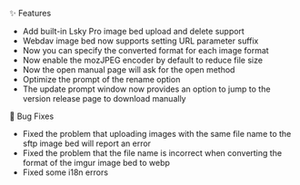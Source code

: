 ✨ Features

- Add built-in Lsky Pro image bed upload and delete support
- Webdav image bed now supports setting URL parameter suffix
- Now you can specify the converted format for each image format
- Now enable the mozJPEG encoder by default to reduce file size
- Now the open manual page will ask for the open method
- Optimize the prompt of the rename option
- The update prompt window now provides an option to jump to the version release page to download manually

🐛 Bug Fixes

- Fixed the problem that uploading images with the same file name to the sftp image bed will report an error
- Fixed the problem that the file name is incorrect when converting the format of the imgur image bed to webp
- Fixed some i18n errors
